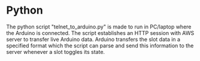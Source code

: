 # Python
The python script "telnet_to_arduino.py" is made to run in PC/laptop where the Arduino is connected. The script establishes an HTTP session with AWS server to transfer live Arduino data. Arduino transfers the slot data in a specified format which the script can parse and send this information to the server whenever a slot toggles its state. 